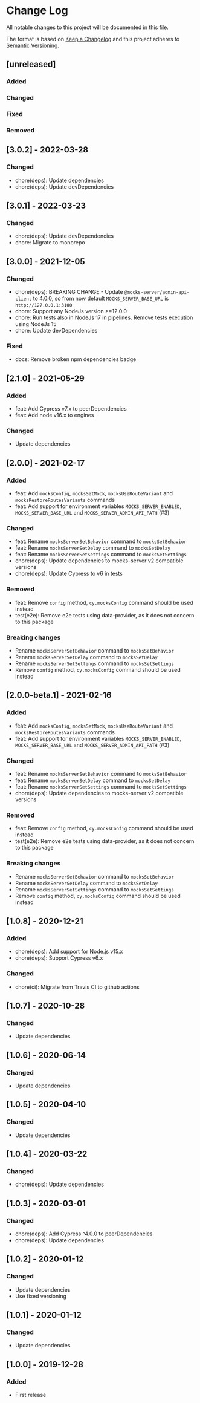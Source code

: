 # Change Log
All notable changes to this project will be documented in this file.

The format is based on [Keep a Changelog](http://keepachangelog.com/)
and this project adheres to [Semantic Versioning](http://semver.org/).

## [unreleased]
### Added
### Changed
### Fixed
### Removed

## [3.0.2] - 2022-03-28

### Changed
- chore(deps): Update dependencies
- chore(deps): Update devDependencies

## [3.0.1] - 2022-03-23

### Changed
- chore(deps): Update devDependencies
- chore: Migrate to monorepo

## [3.0.0] - 2021-12-05

### Changed
- chore(deps): BREAKING CHANGE - Update `@mocks-server/admin-api-client` to 4.0.0, so from now default `MOCKS_SERVER_BASE_URL` is `http://127.0.0.1:3100`
- chore: Support any NodeJs version >=12.0.0
- chore: Run tests also in NodeJs 17 in pipelines. Remove tests execution using NodeJs 15
- chore: Update devDependencies

### Fixed
- docs: Remove broken npm dependencies badge

## [2.1.0] - 2021-05-29
### Added
- feat: Add Cypress v7.x to peerDependencies
- feat: Add node v16.x to engines

### Changed
- Update dependencies

## [2.0.0] - 2021-02-17

### Added
- feat: Add `mocksConfig`, `mocksSetMock`, `mocksUseRouteVariant` and `mocksRestoreRoutesVariants` commands
- feat: Add support for environment variables `MOCKS_SERVER_ENABLED`, `MOCKS_SERVER_BASE_URL` and `MOCKS_SERVER_ADMIN_API_PATH` (#3)

### Changed
- feat: Rename `mocksServerSetBehavior` command to `mocksSetBehavior`
- feat: Rename `mocksServerSetDelay` command to `mocksSetDelay`
- feat: Rename `mocksServerSetSettings` command to `mocksSetSettings`
- chore(deps): Update dependencies to mocks-server v2 compatible versions
- chore(deps): Update Cypress to v6 in tests

### Removed
- feat: Remove `config` method, `cy.mocksConfig` command should be used instead
- test(e2e): Remove e2e tests using data-provider, as it does not concern to this package

### Breaking changes
- Rename `mocksServerSetBehavior` command to `mocksSetBehavior`
- Rename `mocksServerSetDelay` command to `mocksSetDelay`
- Rename `mocksServerSetSettings` command to `mocksSetSettings`
- Remove `config` method, `cy.mocksConfig` command should be used instead

## [2.0.0-beta.1] - 2021-02-16

### Added
- feat: Add `mocksConfig`, `mocksSetMock`, `mocksUseRouteVariant` and `mocksRestoreRoutesVariants` commands
- feat: Add support for environment variables `MOCKS_SERVER_ENABLED`, `MOCKS_SERVER_BASE_URL` and `MOCKS_SERVER_ADMIN_API_PATH` (#3)

### Changed
- feat: Rename `mocksServerSetBehavior` command to `mocksSetBehavior`
- feat: Rename `mocksServerSetDelay` command to `mocksSetDelay`
- feat: Rename `mocksServerSetSettings` command to `mocksSetSettings`
- chore(deps): Update dependencies to mocks-server v2 compatible versions

### Removed
- feat: Remove `config` method, `cy.mocksConfig` command should be used instead
- test(e2e): Remove e2e tests using data-provider, as it does not concern to this package

### Breaking changes
- Rename `mocksServerSetBehavior` command to `mocksSetBehavior`
- Rename `mocksServerSetDelay` command to `mocksSetDelay`
- Rename `mocksServerSetSettings` command to `mocksSetSettings`
- Remove `config` method, `cy.mocksConfig` command should be used instead

## [1.0.8] - 2020-12-21

### Added
- chore(deps): Add support for Node.js v15.x
- chore(deps): Support Cypress v6.x

### Changed
- chore(ci): Migrate from Travis CI to github actions

## [1.0.7] - 2020-10-28
### Changed
- Update dependencies

## [1.0.6] - 2020-06-14
### Changed
- Update dependencies

## [1.0.5] - 2020-04-10
### Changed
- Update dependencies

## [1.0.4] - 2020-03-22
### Changed
- chore(deps): Update dependencies

## [1.0.3] - 2020-03-01
### Changed
- chore(deps): Add Cypress ^4.0.0 to peerDependencies
- chore(deps): Update dependencies

## [1.0.2] - 2020-01-12
### Changed
- Update dependencies
- Use fixed versioning

## [1.0.1] - 2020-01-12
### Changed
- Update dependencies

## [1.0.0] - 2019-12-28
### Added
- First release
